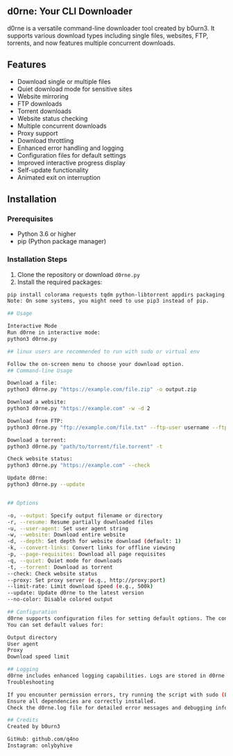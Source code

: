 ## d0rne: Your CLI Downloader

d0rne is a versatile command-line downloader tool created by b0urn3. It supports various download types including single files, websites, FTP, torrents, and now features multiple concurrent downloads.

## Features

- Download single or multiple files
- Quiet download mode for sensitive sites
- Website mirroring
- FTP downloads
- Torrent downloads
- Website status checking
- Multiple concurrent downloads
- Proxy support
- Download throttling
- Enhanced error handling and logging
- Configuration files for default settings
- Improved interactive progress display
- Self-update functionality
- Animated exit on interruption

## Installation

### Prerequisites

- Python 3.6 or higher
- pip (Python package manager)

### Installation Steps

1. Clone the repository or download `d0rne.py`
2. Install the required packages:

```bash
pip install colorama requests tqdm python-libtorrent appdirs packaging
Note: On some systems, you might need to use pip3 instead of pip.

## Usage

Interactive Mode
Run d0rne in interactive mode:
python3 d0rne.py

## linux users are recommended to run with sudo or virtual env

Follow the on-screen menu to choose your download option.
## Command-line Usage

Download a file:
python3 d0rne.py "https://example.com/file.zip" -o output.zip

Download a website:
python3 d0rne.py "https://example.com" -w -d 2

Download from FTP:
python3 d0rne.py "ftp://example.com/file.txt" --ftp-user username --ftp-pass password

Download a torrent:
python3 d0rne.py "path/to/torrent/file.torrent" -t

Check website status:
python3 d0rne.py "https://example.com" --check

Update d0rne:
python3 d0rne.py --update


## Options

-o, --output: Specify output filename or directory
-r, --resume: Resume partially downloaded files
-u, --user-agent: Set user agent string
-w, --website: Download entire website
-d, --depth: Set depth for website download (default: 1)
-k, --convert-links: Convert links for offline viewing
-p, --page-requisites: Download all page requisites
-q, --quiet: Quiet mode for downloads
-t, --torrent: Download as torrent
--check: Check website status
--proxy: Set proxy server (e.g., http://proxy:port)
--limit-rate: Limit download speed (e.g., 500k)
--update: Update d0rne to the latest version
--no-color: Disable colored output

## Configuration
d0rne supports configuration files for setting default options. The configuration file is located at ~/.config/d0rne/config on Unix-like systems and %LOCALAPPDATA%\d0rne\config on Windows.
You can set default values for:

Output directory
User agent
Proxy
Download speed limit

## Logging
d0rne includes enhanced logging capabilities. Logs are stored in d0rne.log in the same directory as the script.
Troubleshooting

If you encounter permission errors, try running the script with sudo (Linux) or as administrator (Windows).
Ensure all dependencies are correctly installed.
Check the d0rne.log file for detailed error messages and debugging information.

## Credits
Created by b0urn3

GitHub: github.com/q4no
Instagram: onlybyhive

